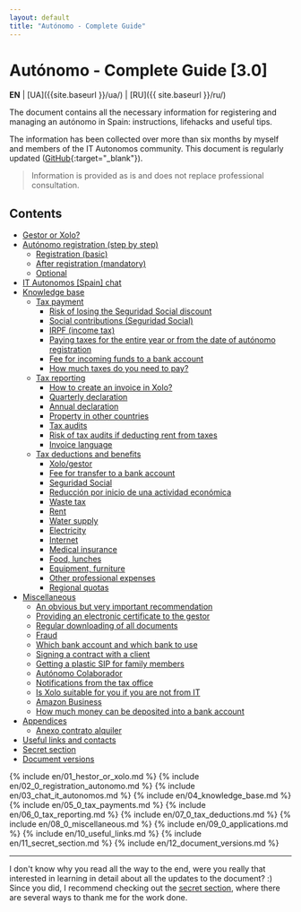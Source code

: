 ```yaml
---
layout: default
title: "Autónomo - Complete Guide"
---
```


# Autónomo - Complete Guide [3.0]

**EN** | [UA]({{site.baseurl }}/ua/) | [RU]({{ site.baseurl }}/ru/)

The document contains all the necessary information for registering and managing an autónomo in Spain: instructions,
lifehacks and useful tips.

The information has been collected over more than six months by myself and members of the IT Autonomos community.
This document is regularly updated ([GitHub](https://bit.ly/it-autonomos-github){:target="_blank"}).

> Information is provided as is and does not replace professional consultation.

## Contents

- [Gestor or Xolo?](#gestor-or-xolo)
- [Autónomo registration (step by step)](#autónomo-registration-step-by-step)
    - [Registration (basic)](#registration-basic)
    - [After registration (mandatory)](#after-registration-mandatory)
    - [Optional](#optional)
- [IT Autonomos [Spain] chat](#it-autonomos-spain-chat)
- [Knowledge base](#knowledge-base)
    - [Tax payment](#tax-payment)
        - [Risk of losing the Seguridad Social discount](#risk-of-losing-the-seguridad-social-discount)
        - [Social contributions (Seguridad Social)](#social-contributions-seguridad-social)
        - [IRPF (income tax)](#irpf-income-tax)
        - [Paying taxes for the entire year or from the date of autónomo registration](#paying-taxes-for-the-entire-year-or-from-the-date-of-autónomo-registration)
        - [Fee for incoming funds to a bank account](#fee-for-incoming-funds-to-a-bank-account)
        - [How much taxes do you need to pay?](#how-much-taxes-do-you-need-to-pay)
    - [Tax reporting](#tax-reporting)
        - [How to create an invoice in Xolo?](#how-to-create-an-invoice-in-xolo)
        - [Quarterly declaration](#quarterly-declaration)
        - [Annual declaration](#annual-declaration)
        - [Property in other countries](#property-in-other-countries)
        - [Tax audits](#tax-audits)
        - [Risk of tax audits if deducting rent from taxes](#risk-of-tax-audits-if-deducting-rent-from-taxes)
        - [Invoice language](#invoice-language)
    - [Tax deductions and benefits](#tax-deductions-and-benefits)
        - [Xolo/gestor](#xologestor)
        - [Fee for transfer to a bank account](#fee-for-transfer-to-a-bank-account)
        - [Seguridad Social](#seguridad-social)
        - [Reducción por inicio de una actividad económica](#reducción-por-inicio-de-una-actividad-económica)
        - [Waste tax](#waste-tax)
        - [Rent](#rent)
        - [Water supply](#water-supply)
        - [Electricity](#electricity)
        - [Internet](#internet)
        - [Medical insurance](#medical-insurance)
        - [Food, lunches](#food-lunches)
        - [Equipment, furniture](#equipment-furniture)
        - [Other professional expenses](#other-professional-expenses)
        - [Regional quotas](#regional-quotas)
- [Miscellaneous](#miscellaneous)
    - [An obvious but very important recommendation](#an-obvious-but-very-important-recommendation)
    - [Providing an electronic certificate to the gestor](#providing-an-electronic-certificate-to-the-gestor)
    - [Regular downloading of all documents](#regular-downloading-of-all-documents)
    - [Fraud](#fraud)
    - [Which bank account and which bank to use](#which-bank-account-and-which-bank-to-use)
    - [Signing a contract with a client](#signing-a-contract-with-a-client)
    - [Getting a plastic SIP for family members](#getting-a-plastic-sip-for-family-members)
    - [Autónomo Colaborador](#autónomo-colaborador)
    - [Notifications from the tax office](#notifications-from-the-tax-office)
    - [Is Xolo suitable for you if you are not from IT](#is-xolo-suitable-for-you-if-you-are-not-from-it)
    - [Amazon Business](#amazon-business)
    - [How much money can be deposited into a bank account](#how-much-money-can-be-deposited-into-a-bank-account)
- [Appendices](#appendices)
    - [Anexo contrato alquiler](#anexo-contrato-alquiler)
- [Useful links and contacts](#useful-links-and-contacts)
- [Secret section](#secret-section)
- [Document versions](#document-versions)

{% include en/01_hestor_or_xolo.md %}
{% include en/02_0_registration_autonomo.md %}
{% include en/03_chat_it_autonomos.md %}
{% include en/04_knowledge_base.md %}
{% include en/05_0_tax_payments.md %}
{% include en/06_0_tax_reporting.md %}
{% include en/07_0_tax_deductions.md %}
{% include en/08_0_miscellaneous.md %}
{% include en/09_0_applications.md %}
{% include en/10_useful_links.md %}
{% include en/11_secret_section.md %}
{% include en/12_document_versions.md %}

---

I don't know why you read all the way to the end, were you really that interested in learning in detail about all the
updates to the document? :)
Since you did, I recommend checking out the [secret section](#secret-section), where there are several ways to thank
me for the work done.
